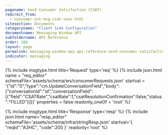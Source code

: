 ```yaml
---
pagename: Send Consumer Satisfaction (CSAT)
redirect_from:
  - consumer-int-msg-csat-conv.html
sitesection: Documents
categoryname: "Client Side Configuration"
documentname: Messaging Window API
subfoldername: API Reference
order: 160
layout: page
permalink: messaging-window-api-api-reference-send-consumer-satisfaction-csat.html
indicator: messaging
---
```


{% include msgtype.html title='Request' type='req' %}
{% include json.html name = "req_editor"
        schemaFile='assets/schema/ws/consumerRequests.json'
	startval = '{"id":"0","type":"cm.UpdateConversationField","body":{"conversationId":"id","conversationField":[{"field":"CSATRate","csatRate":1,"csatResolutionConfirmation":false,"status":"FILLED"}]}}'
	properties = false
	readonly_oneOf = 'root' %}

{% include msgtype.html title='Response' type='resp' %}
{% include json.html name="resp_editor"
	schemaFile='assets/schema/infra/stringResp.json'
	startval='{ "reqId":"A3HC", "code":200 }'
	readonly='root' %}
